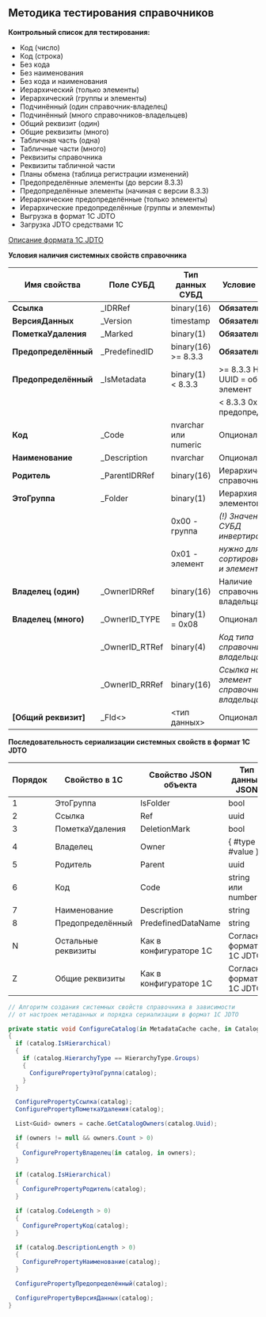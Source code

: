 ## Методика тестирования справочников

**Контрольный список для тестирования:**
- Код (число)
- Код (строка)
- Без кода
- Без наименования
- Без кода и наименования
- Иерархический (только элементы)
- Иерархический (группы и элементы)
- Подчинённый (один справочник-владелец)
- Подчинённый (много справочников-владельцев)
- Общий реквизит (один)
- Общие реквизиты (много)
- Табличная часть (одна)
- Табличные части (много)
- Реквизиты справочника
- Реквизиты табличной части
- Планы обмена (таблица регистрации изменений)
- Предопределённые элементы (до версии 8.3.3)
- Предопределённые элементы (начиная с версии 8.3.3)
- Иерархические предопределённые (только элементы)
- Иерархические предопределённые (группы и элементы)
- Выгрузка в формат 1С JDTO
- Загрузка JDTO средствами 1С

[Описание формата 1С JDTO](https://infostart.ru/1c/articles/1481155/)

**Условия наличия системных свойств справочника**

| **Имя свойства**     | **Поле СУБД**  | **Тип данных СУБД**  | **Условие наличия**                       |
|----------------------|----------------|----------------------|-------------------------------------------|
| **Ссылка**           | _IDRRef        | binary(16)           | **Обязательно**                           |
| **ВерсияДанных**     | _Version       | timestamp            | **Обязательно**                           |
| **ПометкаУдаления**  | _Marked        | binary(1)            | **Обязательно**                           |
| **Предопределённый** | _PredefinedID  | binary(16) >= 8.3.3  | **Обязательно**                           |
| **Предопределённый** | _IsMetadata    | binary(1)   < 8.3.3  | >= 8.3.3 Нулевой UUID = обычный элемент   |
|                      |                |                      |  < 8.3.3 0x01 = предопределённый          |
| **Код**              | _Code          | nvarchar или numeric | Опционально                               |
| **Наименование**     | _Description   | nvarchar             | Опционально                               |
| **Родитель**         | _ParentIDRRef  | binary(16)           | Иерархический справочник                  |
| **ЭтоГруппа**        | _Folder        | binary(1)            | Иерархия групп и элементов                |
|                      |                | 0x00 - группа        | *(!) Значение в СУБД инвертировано:*      |
|                      |                | 0x01 - элемент       | *нужно для сортировки групп и элементов*  |
| **Владелец (один)**  | _OwnerIDRRef   | binary(16)           | Наличие справочника-владельца             |
| **Владелец (много)** | _OwnerID_TYPE  | binary(1) = 0x08     | Опционально                               |
|                      | _OwnerID_RTRef | binary(4)            | *Код типа справочника-владельца*          |
|                      | _OwnerID_RRRef | binary(16)           | *Ссылка на элемент справочника-владельца* |
| **[Общий реквизит]** | _Fld<<NN>>     | <тип данных>         | Опционально                               |

**Последовательность сериализации системных свойств в формат 1С JDTO**

| **Порядок** | **Свойство в 1С**   | **Свойство JSON объекта** | **Тип данных JSON**      |
|-------------|---------------------|---------------------------|--------------------------|
| 1           | ЭтоГруппа           | IsFolder                  | bool                     |
| 2           | Ссылка              | Ref                       | uuid                     |
| 3           | ПометкаУдаления     | DeletionMark              | bool                     |
| 4           | Владелец            | Owner                     | { #type + #value }       |
| 5           | Родитель            | Parent                    | uuid                     |
| 6           | Код                 | Code                      | string или number        |
| 7           | Наименование        | Description               | string                   |
| 8           | Предопределённый    | PredefinedDataName        | string                   |
| N           | Остальные реквизиты | Как в конфигураторе 1С    | Согласно формату 1С JDTO |
| Z           | Общие реквизиты     | Как в конфигураторе 1С    | Согласно формату 1С JDTO |

```C#
// Алгоритм создания системных свойств справочника в зависимости
// от настроек метаданных и порядка сериализации в формат 1С JDTO

private static void ConfigureCatalog(in MetadataCache cache, in Catalog catalog)
{
  if (catalog.IsHierarchical)
  {
    if (catalog.HierarchyType == HierarchyType.Groups)
    {
      ConfigurePropertyЭтоГруппа(catalog);
    }
  }

  ConfigurePropertyСсылка(catalog);
  ConfigurePropertyПометкаУдаления(catalog);

  List<Guid> owners = cache.GetCatalogOwners(catalog.Uuid);

  if (owners != null && owners.Count > 0)
  {
    ConfigurePropertyВладелец(in catalog, in owners);
  }

  if (catalog.IsHierarchical)
  {
    ConfigurePropertyРодитель(catalog);
  }

  if (catalog.CodeLength > 0)
  {
    ConfigurePropertyКод(catalog);
  }

  if (catalog.DescriptionLength > 0)
  {
    ConfigurePropertyНаименование(catalog);
  }

  ConfigurePropertyПредопределённый(catalog);

  ConfigurePropertyВерсияДанных(catalog);
}
```